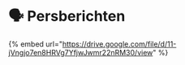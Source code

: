 # 🗣️ Persberichten

{% embed url="https://drive.google.com/file/d/11-jVngjo7en8HRVg7YfjwJwmr22nRM30/view" %}